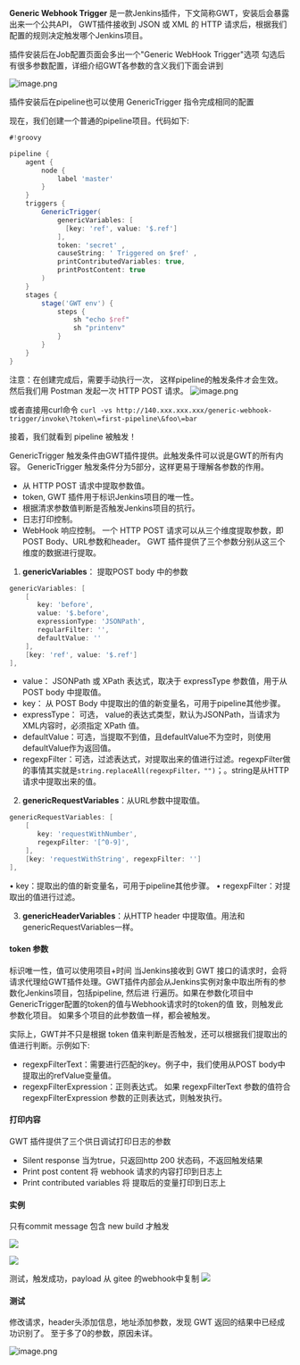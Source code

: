 **Generic Webhook Trigger** 是一款Jenkins插件，下文简称GWT，安装后会暴露出来一个公共API，
GWT插件接收到 JSON 或 XML 的 HTTP 请求后，根据我们配置的规则决定触发哪个Jenkins项目。

插件安装后在Job配置页面会多出一个"Generic WebHook Trigger"选项
勾选后有很多参数配置，详细介绍GWT各参数的含义我们下面会讲到

![image.png](https://hexo-blog.pek3b.qingstor.com/upload_images/71414-9d63ff9d0be3ca2d.png?imageMogr2/auto-orient/strip%7CimageView2/2/w/1240)

插件安装后在pipeline也可以使用 GenericTrigger 指令完成相同的配置

现在，我们创建一个普通的pipeline项目。代码如下:
```groovy
#!groovy

pipeline {
    agent {
        node {
            label 'master'
        }
    }
    triggers {
        GenericTrigger(
            genericVariables: [
              [key: 'ref', value: '$.ref']
            ],
            token: 'secret' ,
            causeString: ' Triggered on $ref' ,
            printContributedVariables: true,
            printPostContent: true
        )
    }
    stages {
        stage('GWT env') {
            steps {
                sh "echo $ref"
                sh "printenv"
            }
        }
    }
}
```
注意：在创建完成后，需要手动执行一次， 这样pipeline的触发条件オ会生效。
然后我们用 Postman 发起一次 HTTP POST 请求。
![image.png](https://hexo-blog.pek3b.qingstor.com/upload_images/71414-8795c75afd706922.png?imageMogr2/auto-orient/strip%7CimageView2/2/w/1240)

或者直接用curl命令 `curl -vs http://140.xxx.xxx.xxx/generic-webhook-trigger/invoke\?token\=first-pipeline\&foo\=bar`

接着，我们就看到 pipeline 被触发！

GenericTrigger 触发条件由GWT插件提供。此触发条件可以说是GWT的所有内容。
GenericTrigger 触发条件分为5部分，这样更易于理解各参数的作用。
* 从 HTTP POST 请求中提取参数值。
* token, GWT 插件用于标识Jenkins项目的唯一性。
* 根据清求参数值判断是否触发Jenkins项目的抗行。
* 日志打印控制。
* WebHook 响应控制。
一个 HTTP POST 请求可以从三个维度提取参数，即 POST Body、URL参数和header。
GWT 插件提供了三个参数分别从这三个维度的数据进行提取。

1. **genericVariables**： 提取POST body 中的参数
```groovy
genericVariables: [
    [
       key: 'before', 
       value: '$.before', 
       expressionType: 'JSONPath', 
       regularFilter: '', 
       defaultValue: ''
    ],
    [key: 'ref', value: '$.ref']
],
```
* value： JSONPath 或 XPath 表达式，取决于 expressType 参数值，用于从 POST body 中提取值。
* key： 从 POST Body 中提取出的值的新变量名，可用于pipeline其他步骤。
* expressType： 可选， value的表达式类型，默认为JSONPath，当请求为XML内容时，必须指定 XPath 值。
* defaultValue：可选，当提取不到值，且defaultValue不为空时，则使用defaultValue作为返回值。
* regexpFilter：可选，过滤表达式，对提取出来的值进行过滤。regexpFilter做的事情其实就是`string.replaceAll(regexpFilter，"")`；。string是从HTTP请求中提取出来的值。

2. **genericRequestVariables**：从URL参数中提取值。
```groovy
genericRequestVariables: [
    [
       key: 'requestWithNumber', 
       regexpFilter: '[^0-9]',
    ],
    [key: 'requestWithString', regexpFilter: '']
],
```
• key：提取出的值的新变量名，可用于pipeline其他步骤。
• regexpFilter：对提取出的值进行过滤。

3. **genericHeaderVariables**：从HTTP header 中提取值。用法和genericRequestVariables一样。

#### token 参数
标识唯一性，值可以使用项目+时间
当Jenkins接收到 GWT 接口的请求时，会将请求代理给GWT插件处理。GWT插件内部会从Jenkins实例对象中取出所有的参数化Jenkins项目，包括pipeline, 然后进
行遍历。如果在参数化项目中GenericTrigger配置的token的值与Webhook请求时的token的值
致，则触发此参数化项目。
如果多个项目的此参数值一样，都会被触发。

实际上，GWT并不只是根据 token 值来判断是否触发，还可以根据我们提取出的值进行判断。示例如下:
* regexpFilterText：需要进行匹配的key。例子中，我们使用从POST body中提取出的refValue变量值。
* regexpFilterExpression：正则表达式。
如果 regexpFilterText 参数的值符合 regexpFilterExpression 参数的正则表达式，则触发执行。

#### 打印内容
GWT 插件提供了三个供日调试打印日志的参数
* Silent response 当为true，只返回http 200 状态码，不返回触发结果
* Print post content 将 webhook 请求的内容打印到日志上
* Print contributed variables 将 提取后的变量打印到日志上

#### 实例
只有commit message 包含 new build 才触发

![](http://pek3b.qingstor.com/hexo-blog/20220225160036.png)

![](http://pek3b.qingstor.com/hexo-blog/20220225160059.png)

测试，触发成功，payload 从 gitee 的webhook中复制
![](http://pek3b.qingstor.com/hexo-blog/20220225160718.png)

#### 测试

修改请求，header头添加信息，地址添加参数，发现 GWT 返回的结果中已经成功识别了。
至于多了0的参数，原因未详。

![image.png](https://hexo-blog.pek3b.qingstor.com/upload_images/71414-d6299a967eb18bad.png?imageMogr2/auto-orient/strip%7CimageView2/2/w/1240)
